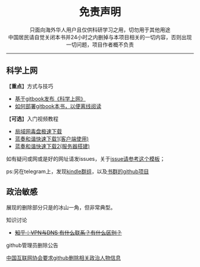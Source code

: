 <h1 align="center"> 免责声明 </h1>

<p align="center">
只面向海外华人用户且仅供科研学习之用，切勿用于其他用途
<br>
中国居民请自觉关闭本书并24小时之内删掉与本项目相关的一切内容，否则出现一切问题，项目作者概不负责
</p>
<hr>



## 科学上网

【**重点**】方式与技巧

* [基于gitbook发布《科学上网》](https://loremwalker.github.io/fq-book/)
* [如何部署gitbook本书，以便离线阅读](https://github.com/loremwalker/fq-book)

【**可选**】入门视频教程

* [局域网毒盘极速下载](https://pan.baidu.com/s/1z6bKBbFKJH1nXWnqWNF0xQ#list/path=%2F)   
* [蓝奏和谐快速下载1(客户端使用)](https://pan.lanzou.com/b225070/)     
* [蓝奏和谐快速下载2(服务器搭建)](https://pan.lanzou.com/b225071/)  

如有疑问或网或是好的网址请发issues，关于[issue请参考这个模板](https://github.com/loremwalker/WebSiteUseful/blob/master/ISSUE_TEMPLATE.md)；

ps:另在telegram上，发现[kindle群组](https://t.me/zebook)，以及[书群的github项目](https://github.com/zebook/zebook)

## 政治敏感

展现的删除部分只是的冰山一角，但非常典型。

知识讨论

* <s>[知乎：VPN与DNS 有什么联系？有什么区别？](https://www.zhihu.com/question/37647950)</s>

github管理员删除公告

[中国互联网协会要求github删除相关政治人物信息](https://github.com/github/gov-takedowns/blob/78775b09e64d85f08547287cab204b48b2491192/China/2016/2016-06-08-programthink-zhao.md)

